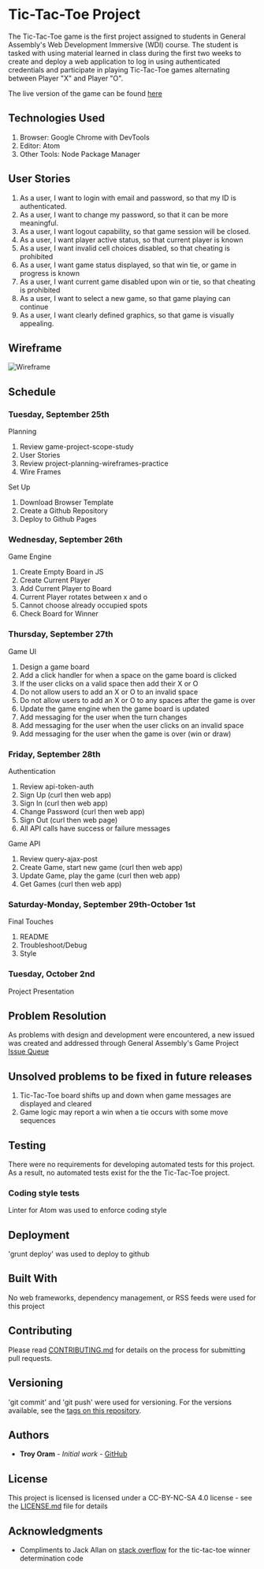 # Tic-Tac-Toe Project

The Tic-Tac-Toe game is the first project assigned to students in General
Assembly's Web Development Immersive (WDI) course.  The student is tasked with
using material learned in class during the first two weeks to create and deploy
a web application to log in using authenticated credentials and participate in
playing Tic-Tac-Toe games alternating between Player "X" and Player "O".

The live version of the game can be found [here](https://troyoram.github.io/game-project-client/)

## Technologies Used

1. Browser: Google Chrome with DevTools
1. Editor: Atom
1. Other Tools: Node Package Manager

## User Stories

1. As a user, I want to login with email and password, so that my ID is authenticated.
1. As a user, I want to change my password, so that it can be more meaningful.
1. As a user, I want logout capability, so that game session will be closed.
1. As a user, I want player active status, so that current player is known
1. As a user, I want invalid cell choices disabled, so that cheating is prohibited
1. As a user, I want game status displayed, so that win tie, or game in progress is known
1. As a user, I want current game disabled upon win or tie, so that cheating is prohibited
1. As a user, I want to select a new game, so that game playing can continue
1. As a user, I want clearly defined graphics, so that game is visually appealing.

## Wireframe

![Wireframe](https://troyoram.github.io/game-project-client/public/wireframe.png)

## Schedule

### Tuesday, September 25th

Planning
1. Review game-project-scope-study
1. User Stories
1. Review project-planning-wireframes-practice
1. Wire Frames

Set Up
1. Download Browser Template
1. Create a Github Repository
1. Deploy to Github Pages

### Wednesday, September 26th
Game Engine
1. Create Empty Board in JS
1. Create Current Player
1. Add Current Player to Board
1. Current Player rotates between x and o
1. Cannot choose already occupied spots
1. Check Board for Winner

### Thursday, September 27th
Game UI
1. Design a game board
1. Add a click handler for when a space on the game board is clicked
1. If the user clicks on a valid space then add their X or O
1. Do not allow users to add an X or O to an invalid space
1. Do not allow users to add an X or O to any spaces after the game is over
1. Update the game engine when the game board is updated
1. Add messaging for the user when the turn changes
1. Add messaging for the user when the user clicks on an invalid space
1. Add messaging for the user when the game is over (win or draw)

### Friday, September 28th
Authentication
1. Review api-token-auth
1. Sign Up (curl then web app)
1. Sign In (curl then web app)
1. Change Password (curl then web app)
1. Sign Out (curl then web page)
1. All API calls have success or failure messages

Game API
1. Review query-ajax-post
1. Create Game, start new game (curl then web app)
1. Update Game, play the game (curl then web app)
1. Get Games (curl then web app)

### Saturday-Monday, September 29th-October 1st
Final Touches
1. README
1. Troubleshoot/Debug
1. Style

### Tuesday, October 2nd
Project Presentation

## Problem Resolution

As problems with design and development were encountered, a new issued was created
and addressed through General Assembly's Game Project [Issue Queue](https://git.generalassemb.ly/ga-wdi-boston/game-project/issues)

## Unsolved problems to be fixed in future releases

1. Tic-Tac-Toe board shifts up and down when game messages are displayed and cleared
2. Game logic may report a win when a tie occurs with some move sequences

## Testing

There were no requirements for developing automated tests for this project.  As
a result, no automated tests exist for the the Tic-Tac-Toe project.

### Coding style tests

Linter for Atom was used to enforce coding style

## Deployment

'grunt deploy' was used to deploy to github

## Built With

No web frameworks, dependency management, or RSS feeds were used for this project

## Contributing

Please read [CONTRIBUTING.md](https://github.com/troyoram/game-project-client/blob/master/CONTRIBUTING.md) for details on the process for submitting pull requests.

## Versioning

'git commit' and 'git push' were used for versioning. For the versions available, see the [tags on this repository](https://github.com/troyoram/game-project-client/).

## Authors

* **Troy Oram** - *Initial work* - [GitHub](https://github.com/troyoram/game-project-client/)

## License

This project is licensed is licensed under a CC-BY-NC-SA 4.0 license - see the [LICENSE.md](https://github.com/troyoram/game-project-client/blob/master/LICENSE) file for details

## Acknowledgments

* Compliments to Jack Allan on [stack overflow](https://stackoverflow.com/a/24376236) for the tic-tac-toe winner determination code
